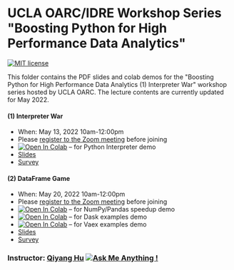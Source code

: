 # UCLA OARC/IDRE Workshop Series "Boosting Python for High Performance Data Analytics"

[![MIT license](https://img.shields.io/badge/License-MIT-blue.svg)](https://huqy.github.io/HighPerfDataSciPython/LICENSE.md)

This folder contains the PDF slides and colab demos for the "Boosting Python for High Performance Data Analytics (1) Interpreter War" workshop series hosted by UCLA OARC. The lecture contents are currently updated for May 2022.

#### (1) Interpreter War

 - When: May 13, 2022 10am-12:00pm
 - Please [register to the Zoom meeting](https://ucla.zoom.us/meeting/register/tJAod-mrrTwjHdYrBwSM9C3rtRTPAkhEBQXc) before joining
 - [![Open In Colab](https://colab.research.google.com/assets/colab-badge.svg)](http://bit.ly/hpdspy_01) &ndash; for Python Interpreter demo
 - [Slides](https://huqy.github.io/HighPerfDataSciPython/1_interpreter.pdf)
 - [Survey](https://bit.ly/survey_py_01)

#### (2) DataFrame Game

 - When: May 20, 2022 10am-12:00pm
 - Please [register to the Zoom meeting](https://ucla.zoom.us/meeting/register/tJElceqqqDkuHtVLo9HnZ-PrLjnUw5GJ_tLZ) before joining
 - [![Open In Colab](https://colab.research.google.com/assets/colab-badge.svg)](http://bit.ly/hpdspy_02) &ndash; for NumPy/Pandas speedup demo
 - [![Open In Colab](https://colab.research.google.com/assets/colab-badge.svg)](http://bit.ly/hpdspy_03) &ndash; for Dask examples demo
 - [![Open In Colab](https://colab.research.google.com/assets/colab-badge.svg)](http://bit.ly/hpdspy_04) &ndash; for Vaex examples demo
 - [Slides](https://huqy.github.io/HighPerfDataSciPython/2_dataframe.pdf)
 - [Survey](https://bit.ly/survey_py_02)


### Instructor: [Qiyang Hu](https://oarc.ucla.edu/people/profiles/qiyang-hu) [![Ask Me Anything !](https://img.shields.io/badge/Ask%20me-anything-1abc9c.svg)](mailto:huqy@oarc.ucla.edu)

